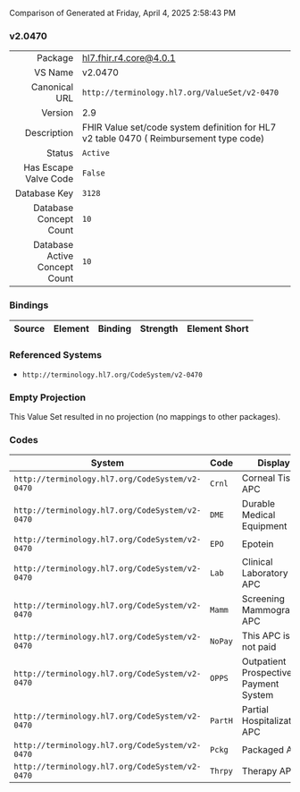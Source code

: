 Comparison of 
Generated at Friday, April 4, 2025 2:58:43 PM

### v2.0470

|      |     |
| ---: | --- |
| Package | hl7.fhir.r4.core@4.0.1 |
| VS Name | v2.0470 |
| Canonical URL | `http://terminology.hl7.org/ValueSet/v2-0470` |
| Version | 2.9 |
| Description | FHIR Value set/code system definition for HL7 v2 table 0470 ( Reimbursement type code) |
| Status | `Active` |
| Has Escape Valve Code | `False` |
| Database Key | `3128` |
| Database Concept Count | `10` |
| Database Active Concept Count | `10` |
### Bindings

| Source | Element | Binding | Strength | Element Short |
| ------ | ------- | ------- | -------- | ------------- |

### Referenced Systems

* `http://terminology.hl7.org/CodeSystem/v2-0470`
### Empty Projection

This Value Set resulted in no projection (no mappings to other packages).

### Codes

| System | Code | Display |
| ------ | ---- | ------- |
| `http://terminology.hl7.org/CodeSystem/v2-0470` | `Crnl` | Corneal Tissue APC |
| `http://terminology.hl7.org/CodeSystem/v2-0470` | `DME` | Durable Medical Equipment |
| `http://terminology.hl7.org/CodeSystem/v2-0470` | `EPO` | Epotein |
| `http://terminology.hl7.org/CodeSystem/v2-0470` | `Lab` | Clinical Laboratory APC |
| `http://terminology.hl7.org/CodeSystem/v2-0470` | `Mamm` | Screening Mammography APC |
| `http://terminology.hl7.org/CodeSystem/v2-0470` | `NoPay` | This APC is not paid |
| `http://terminology.hl7.org/CodeSystem/v2-0470` | `OPPS` | Outpatient Prospective Payment System |
| `http://terminology.hl7.org/CodeSystem/v2-0470` | `PartH` | Partial Hospitalization APC |
| `http://terminology.hl7.org/CodeSystem/v2-0470` | `Pckg` | Packaged APC |
| `http://terminology.hl7.org/CodeSystem/v2-0470` | `Thrpy` | Therapy APC |
